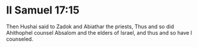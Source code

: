 # II Samuel 17:15

Then Hushai said to Zadok and Abiathar the priests, Thus and so did Ahithophel counsel Absalom and the elders of Israel, and thus and so have I counseled.
